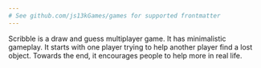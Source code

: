 ```yaml
---
# See github.com/js13kGames/games for supported frontmatter
---
```

Scribble is a draw and guess multiplayer game. It has minimalistic gameplay. It starts with one player trying to help another player find a lost object. Towards the end, it encourages people to help more in real life.